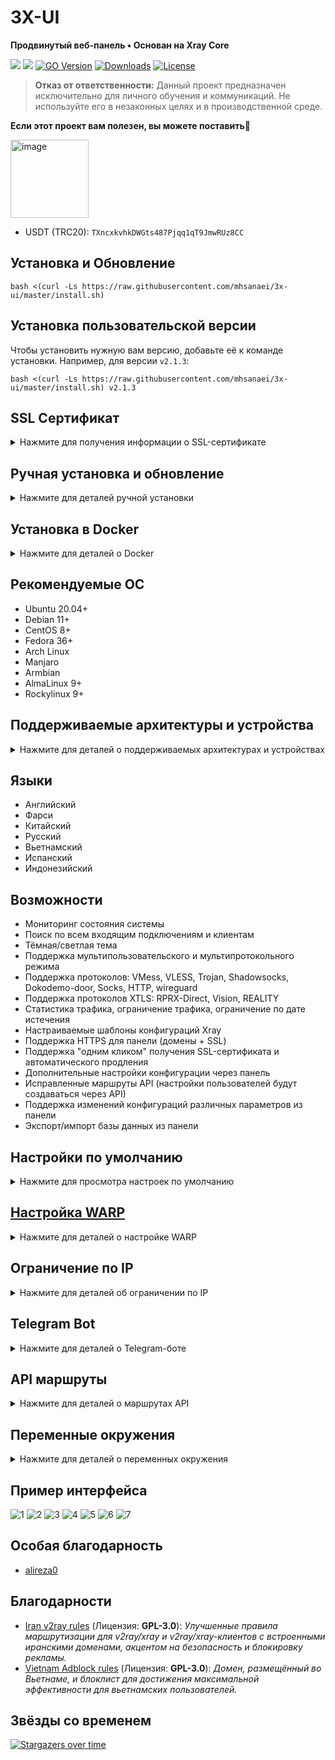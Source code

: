 # 3X-UI

**Продвинутый веб-панель • Основан на Xray Core**

[![](https://img.shields.io/github/v/release/mhsanaei/3x-ui.svg)](https://github.com/MHSanaei/3x-ui/releases)
[![](https://img.shields.io/github/actions/workflow/status/mhsanaei/3x-ui/release.yml.svg)](#)
[![GO Version](https://img.shields.io/github/go-mod/go-version/mhsanaei/3x-ui.svg)](#)
[![Downloads](https://img.shields.io/github/downloads/mhsanaei/3x-ui/total.svg)](#)
[![License](https://img.shields.io/badge/license-GPL%20V3-blue.svg?longCache=true)](https://www.gnu.org/licenses/gpl-3.0.en.html)

> **Отказ от ответственности:** Данный проект предназначен исключительно для личного обучения и коммуникаций. Не используйте его в незаконных целях и в производственной среде.

**Если этот проект вам полезен, вы можете поставить**:star2:

<a href="#">
  <img width="125" alt="image" src="https://github.com/MHSanaei/3x-ui/assets/115543613/7aa895dd-048a-42e7-989b-afd41a74e2e1.jpg"></a>

- USDT (TRC20): `TXncxkvhkDWGts487Pjqq1qT9JmwRUz8CC`

## Установка и Обновление

```
bash <(curl -Ls https://raw.githubusercontent.com/mhsanaei/3x-ui/master/install.sh)
```

## Установка пользовательской версии

Чтобы установить нужную вам версию, добавьте её к команде установки. Например, для версии `v2.1.3`:

```
bash <(curl -Ls https://raw.githubusercontent.com/mhsanaei/3x-ui/master/install.sh) v2.1.3
```

## SSL Сертификат

<details>
  <summary>Нажмите для получения информации о SSL-сертификате</summary>

### Cloudflare

Скрипт управления имеет встроенное получение SSL-сертификата для Cloudflare. Для использования необходимо:

- Электронная почта, зарегистрированная в Cloudflare
- Глобальный API ключ Cloudflare
- Доменное имя, которое уже направлено через Cloudflare на текущий сервер

**1:** Выполните команду `x-ui` в терминале, затем выберите `Cloudflare SSL Certificate`.

### Certbot
```
apt-get install certbot -y
certbot certonly --standalone --agree-tos --register-unsafely-without-email -d вашдомен.com
certbot renew --dry-run
```

***Подсказка:*** *Certbot также встроен в скрипт управления. Вы можете выполнить команду `x-ui`, затем выбрать `SSL Certificate Management`.*
</details>

## Ручная установка и обновление

<details>
  <summary>Нажмите для деталей ручной установки</summary>

#### Использование

1. Чтобы загрузить последнюю версию архива непосредственно на сервер, выполните:

```sh
ARCH=$(uname -m)
case "${ARCH}" in
  x86_64 | x64 | amd64) XUI_ARCH="amd64" ;;
  i*86 | x86) XUI_ARCH="386" ;;
  armv8* | armv8 | arm64 | aarch64) XUI_ARCH="arm64" ;;
  armv7* | armv7) XUI_ARCH="armv7" ;;
  armv6* | armv6) XUI_ARCH="armv6" ;;
  armv5* | armv5) XUI_ARCH="armv5" ;;
  *) XUI_ARCH="amd64" ;;
esac

wget https://github.com/MHSanaei/3x-ui/releases/latest/download/x-ui-linux-${XUI_ARCH}.tar.gz
```

2. После загрузки выполните следующие команды для установки или обновления x-ui:

```sh
ARCH=$(uname -m)
case "${ARCH}" in
  x86_64 | x64 | amd64) XUI_ARCH="amd64" ;;
  i*86 | x86) XUI_ARCH="386" ;;
  armv8* | armv8 | arm64 | aarch64) XUI_ARCH="arm64" ;;
  armv7* | armv7) XUI_ARCH="armv7" ;;
  armv6* | armv6) XUI_ARCH="armv6" ;;
  armv5* | armv5) XUI_ARCH="armv5" ;;
  *) XUI_ARCH="amd64" ;;
esac

cd /root/
rm -rf x-ui/ /usr/local/x-ui/ /usr/bin/x-ui
tar zxvf x-ui-linux-${XUI_ARCH}.tar.gz
chmod +x x-ui/x-ui x-ui/bin/xray-linux-* x-ui/x-ui.sh
cp x-ui/x-ui.sh /usr/bin/x-ui
cp -f x-ui/x-ui.service /etc/systemd/system/
mv x-ui/ /usr/local/
systemctl daemon-reload
systemctl enable x-ui
systemctl restart x-ui
```

</details>

## Установка в Docker

<details>
  <summary>Нажмите для деталей о Docker</summary>

#### Использование

1. Установите Docker:

   ```sh
   bash <(curl -sSL https://get.docker.com)
   ```

2. Клонируйте репозиторий проекта:

   ```sh
   git clone https://github.com/MHSanaei/3x-ui.git
   cd 3x-ui
   ```

3. Запустите сервис

   ```sh
   docker compose up -d
   ```

   ИЛИ

   ```sh
   docker run -itd \
      -e XRAY_VMESS_AEAD_FORCED=false \
      -v $PWD/db/:/etc/x-ui/ \
      -v $PWD/cert/:/root/cert/ \
      --network=host \
      --restart=unless-stopped \
      --name 3x-ui \
      ghcr.io/mhsanaei/3x-ui:latest
   ```

Обновление до последней версии:

   ```sh
    cd 3x-ui
    docker compose down
    docker compose pull 3x-ui
    docker compose up -d
   ```

Удаление 3x-ui из docker:

   ```sh
    docker stop 3x-ui
    docker rm 3x-ui
    cd --
    rm -r 3x-ui
   ```

</details>

## Рекомендуемые ОС

- Ubuntu 20.04+
- Debian 11+
- CentOS 8+
- Fedora 36+
- Arch Linux
- Manjaro
- Armbian
- AlmaLinux 9+
- Rockylinux 9+

## Поддерживаемые архитектуры и устройства

<details>
  <summary>Нажмите для деталей о поддерживаемых архитектурах и устройствах</summary>

Наша платформа поддерживает широкий спектр архитектур и устройств, гарантируя гибкость в различных вычислительных средах:

- **amd64**: Распространённая архитектура для ПК и серверов.
- **x86 / i386**: Широко используется на настольных ПК и ноутбуках.
- **armv8 / arm64 / aarch64**: Оптимизирована для современных мобильных и встраиваемых устройств (Raspberry Pi 4, 3, Zero 2 и т.д.).
- **armv7 / arm / arm32**: Для более старых мобильных и встраиваемых устройств (Orange Pi Zero LTS, Raspberry Pi 2 и др.).
- **armv6 / arm / arm32**: Для очень старых встраиваемых устройств (Raspberry Pi 1, Raspberry Pi Zero/W).
- **armv5 / arm / arm32**: Старая архитектура, встречающаяся в ранних встраиваемых системах.
</details>

## Языки

- Английский
- Фарси
- Китайский
- Русский
- Вьетнамский
- Испанский
- Индонезийский

## Возможности

- Мониторинг состояния системы
- Поиск по всем входящим подключениям и клиентам
- Тёмная/светлая тема
- Поддержка мультипользовательского и мультипротокольного режима
- Поддержка протоколов: VMess, VLESS, Trojan, Shadowsocks, Dokodemo-door, Socks, HTTP, wireguard
- Поддержка протоколов XTLS: RPRX-Direct, Vision, REALITY
- Статистика трафика, ограничение трафика, ограничение по дате истечения
- Настраиваемые шаблоны конфигураций Xray
- Поддержка HTTPS для панели (домены + SSL)
- Поддержка "одним кликом" получения SSL-сертификата и автоматического продления
- Дополнительные настройки конфигурации через панель
- Исправленные маршруты API (настройки пользователей будут создаваться через API)
- Поддержка изменений конфигураций различных параметров из панели
- Экспорт/импорт базы данных из панели

## Настройки по умолчанию

<details>
  <summary>Нажмите для просмотра настроек по умолчанию</summary>

### Информация

- **Порт:** 2053
- **Имя пользователя и пароль:** Генерируются случайно, если вы пропустите шаг изменения.
- **Путь к базе данных:**
    - /etc/x-ui/x-ui.db
- **Путь к конфигу Xray:**
    - /usr/local/x-ui/bin/config.json
- **Путь к веб-панели без SSL:**
    - http://ip:2053/panel
    - http://домен:2053/panel
- **Путь к веб-панели с SSL:**
    - https://домен:2053/panel

</details>

## [Настройка WARP](https://gitlab.com/fscarmen/warp)

<details>
  <summary>Нажмите для деталей о настройке WARP</summary>

#### Использование

Если вы хотите использовать маршрутизацию через WARP до версии v2.1.0, выполните следующие шаги:

**1.** Установка WARP в режиме **SOCKS Proxy**:

```sh
bash <(curl -sSL https://raw.githubusercontent.com/hamid-gh98/x-ui-scripts/main/install_warp_proxy.sh)
```

**2.** Если вы уже установили warp, вы можете удалить его:

```sh
warp u
```

**3.** Включите нужные настройки в панели.

Возможности конфигурации:
- Блокировка рекламы
- Маршрутизация Google + Netflix + Spotify + OpenAI (ChatGPT) через WARP
- Исправление ошибки Google 403

</details>

## Ограничение по IP

<details>
  <summary>Нажмите для деталей об ограничении по IP</summary>

#### Использование

**Примечание:** Ограничение по IP может работать некорректно при использовании IP-туннеля.

- Для версий до `v1.6.1`:

    - Ограничение по IP встроено в панель.

- Для версий `v1.7.0` и новее:

    - Чтобы ограничение по IP работало правильно, необходимо установить fail2ban и необходимые файлы:

        1. Введите команду `x-ui` в терминале.
        2. Выберите `IP Limit Management`.
        3. Выберите подходящие параметры в зависимости от ваших нужд.

    - Убедитесь, что в конфигурации Xray после v2.1.3 включён ./access.log:

  ```sh
    "log": {
    "access": "./access.log",
    "dnsLog": false,
    "loglevel": "warning"
    },
  ```

</details>

## Telegram Bot

<details>
  <summary>Нажмите для деталей о Telegram-боте</summary>

#### Использование

Веб-панель поддерживает ежедневную статистику трафика, уведомления о входе, резервные копии базы данных, состояние системы, информацию о клиенте и другие функции через Telegram-бота. Для использования необходимо настроить параметры бота в панели, включая:

- Telegram Token
- Admin Chat ID(ы)
- Время уведомления (синтаксис cron)
- Уведомление о дате истечения
- Уведомление о лимите трафика
- Резервное копирование базы данных
- Уведомление о загрузке ЦП

**Пример синтаксиса:**

- `30 * * * * *` - уведомление на 30-й секунде каждой минуты
- `0 */10 * * * *` - уведомление в первую секунду каждые 10 минут
- `@hourly` - раз в час
- `@daily` - раз в день (в полночь)
- `@weekly` - раз в неделю
- `@every 8h` - каждые 8 часов

### Возможности Telegram-бота

- Периодическая отчётность
- Уведомление о входе в панель
- Уведомление о превышении порога загрузки ЦП
- Предупреждение о сроке действия и трафике заранее
- Поддержка меню отчёта о клиентах, если указан Telegram-юзернейм клиента
- Поддержка телеграм-команды для проверки трафика по UUID (VMESS/VLESS) или паролю (TROJAN)
- Меню-ориентированный бот
- Поиск клиента по email (только для администратора)
- Проверка всех входящих подключений
- Проверка состояния сервера
- Проверка истощённых пользователей
- Получение резервной копии по запросу и периодические отчёты
- Поддержка нескольких языков

### Настройка Telegram-бота

- Начните работу с [Botfather](https://t.me/BotFather) в вашем Telegram:
  ![Botfather](./media/botfather.png)

- Создайте нового бота с помощью команды /newbot: Укажите имя и юзернейм бота (юзернейм должен заканчиваться на "bot").
  ![Create new bot](./media/newbot.png)

- Запустите созданного бота. Ссылка на вашего бота будет отображена:
  ![token](./media/token.png)

- Введите в панели настройки Telegram-бота:
  ![Panel Config](./media/panel-bot-config.png)

Вставьте ваш токен бота в поле №3.  
Вставьте ID пользователя в поле №4. Аккаунты Telegram с этими ID будут админами бота. (Можно указать несколько через запятую)

- Как узнать Telegram user ID? Используйте этого [бота](https://t.me/useridinfobot):
  ![User ID](./media/user-id.png)

</details>

## API маршруты

<details>
  <summary>Нажмите для деталей о маршрутах API</summary>

#### Использование

- `/login` с `POST` данными: `{username: '', password: ''}` для входа
- `/panel/api/inbounds` - базовый путь для дальнейших действий:

| Метод | Путь                                   | Действие                                     |
| :---: | -------------------------------------- | -------------------------------------------- |
| `GET` | `"/list"`                              | Получить все входящие                       |
| `GET` | `"/get/:id"`                           | Получить входящий по inbound.id             |
| `GET` | `"/getClientTraffics/:email"`          | Получить трафик клиента по email             |
| `GET` | `"/createbackup"`                      | Telegram-бот отправляет резервную копию      |
| `POST`| `"/add"`                               | Добавить входящий                            |
| `POST`| `"/del/:id"`                           | Удалить входящий                             |
| `POST`| `"/update/:id"`                        | Обновить входящий                            |
| `POST`| `"/clientIps/:email"`                  | IP-адреса клиента                            |
| `POST`| `"/clearClientIps/:email"`             | Очистить IP-адреса клиента                   |
| `POST`| `"/addClient"`                         | Добавить клиента к входящему                 |
| `POST`| `"/:id/delClient/:clientId"`           | Удалить клиента по clientId\*                |
| `POST`| `"/updateClient/:clientId"`            | Обновить клиента по clientId\*               |
| `POST`| `"/:id/resetClientTraffic/:email"`     | Сбросить трафик клиента                      |
| `POST`| `"/resetAllTraffics"`                  | Сбросить трафик для всех входящих            |
| `POST`| `"/resetAllClientTraffics/:id"`        | Сбросить трафик всех клиентов в одном входящем|
| `POST`| `"/delDepletedClients/:id"`            | Удалить исчерпавших лимит клиентов (-1: все) |
| `POST`| `"/onlines"`                           | Получить список онлайн-пользователей (email) |

\* - Поле `clientId` заполняется так:

- Для VMESS и VLESS: `client.id`
- Для TROJAN: `client.password`
- Для Shadowsocks: `client.email`

- [Документация API](https://documenter.getpostman.com/view/16802678/2s9YkgD5jm)
- [<img src="https://run.pstmn.io/button.svg" alt="Run In Postman" style="width: 128px; height: 32px;">](https://app.getpostman.com/run-collection/16802678-1a4c9270-ac77-40ed-959a-7aa56dc4a415?action=collection%2Ffork&source=rip_markdown&collection-url=entityId%3D16802678-1a4c9270-ac77-40ed-959a-7aa56dc4a415%26entityType%3Dcollection%26workspaceId%3D2cd38c01-c851-4a15-a972-f181c23359d9)

</details>

## Переменные окружения

<details>
  <summary>Нажмите для деталей о переменных окружения</summary>

#### Использование

| Переменная     | Тип                       | Значение по умолчанию |
| -------------- | ------------------------- | --------------------- |
| XUI_LOG_LEVEL  | `"debug"`, `"info"`, `"warn"`, `"error"` | `"info"` |
| XUI_DEBUG      | `boolean`                 | `false`              |
| XUI_BIN_FOLDER | `string`                  | `"bin"`              |
| XUI_DB_FOLDER  | `string`                  | `"/etc/x-ui"`        |
| XUI_LOG_FOLDER | `string`                  | `"/var/log"`         |

Пример:

```sh
XUI_BIN_FOLDER="bin" XUI_DB_FOLDER="/etc/x-ui" go build main.go
```

</details>

## Пример интерфейса

![1](./media/1.png)
![2](./media/2.png)
![3](./media/3.png)
![4](./media/4.png)
![5](./media/5.png)
![6](./media/6.png)
![7](./media/7.png)

## Особая благодарность

- [alireza0](https://github.com/alireza0/)

## Благодарности

- [Iran v2ray rules](https://github.com/chocolate4u/Iran-v2ray-rules) (Лицензия: **GPL-3.0**): _Улучшенные правила маршрутизации для v2ray/xray и v2ray/xray-клиентов с встроенными иранскими доменами, акцентом на безопасность и блокировку рекламы._
- [Vietnam Adblock rules](https://github.com/vuong2023/vn-v2ray-rules) (Лицензия: **GPL-3.0**): _Домен, размещённый во Вьетнаме, и блоклист для достижения максимальной эффективности для вьетнамских пользователей._

## Звёзды со временем

[![Stargazers over time](https://starchart.cc/MHSanaei/3x-ui.svg)](https://starchart.cc/MHSanaei/3x-ui)